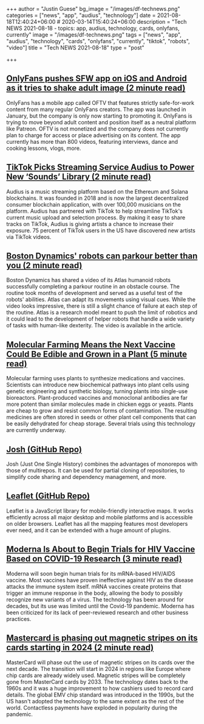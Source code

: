 +++
author = "Justin Guese"
bg_image = "/images/df-technews.png"
categories = ["news", "app", "audius", "technology"]
date = 2021-08-18T12:40:24+06:00 # 2020-03-14T15:40:24+06:00
description = "Tech NEWS 2021-08-18 - topics: app, audius, technology, cards, onlyfans, currently"
image = "/images/df-technews.png"
tags = ["news", "app", "audius", "technology", "cards", "onlyfans", "currently", "tiktok", "robots", "video"]
title = "Tech NEWS 2021-08-18"
type = "post"

+++

## [OnlyFans pushes SFW app on iOS and Android as it tries to shake adult image (2 minute read)](https://www.theverge.com/2021/8/17/22628521/onlyfans-app-ios-android-oftv-no-nudity?scrolla=5eb6d68b7fedc32c19ef33b4)

OnlyFans has a mobile app called OFTV that features strictly safe-for-work content from many regular OnlyFans creators. The app was launched in January, but the company is only now starting to promoting it. OnlyFans is trying to move beyond adult content and position itself as a neutral platform like Patreon. OFTV is not monetized and the company does not currently plan to charge for access or place advertising on its content. The app currently has more than 800 videos, featuring interviews, dance and cooking lessons, vlogs, more.

## [TikTok Picks Streaming Service Audius to Power New ‘Sounds’ Library (2 minute read)](https://www.coindesk.com/crypto-powered-audius-wins-tiktok-tie-up-for-streaming-music-direct-to-platform)

Audius is a music streaming platform based on the Ethereum and Solana blockchains. It was founded in 2018 and is now the largest decentralized consumer blockchain application, with over 100,000 musicians on the platform. Audius has partnered with TikTok to help streamline TikTok's current music upload and selection process. By making it easy to share tracks on TikTok, Audius is giving artists a chance to increase their exposure. 75 percent of TikTok users in the US have discovered new artists via TikTok videos.

## [Boston Dynamics' robots can parkour better than you (2 minute read)](https://www.engadget.com/boston-dynamics-atlas-robots-parkour-demo-141057531.html)

Boston Dynamics has shared a video of its Atlas humanoid robots successfully completing a parkour routine in an obstacle course. The routine took months of development and served as a useful test of the robots' abilities. Atlas can adapt its movements using visual cues. While the video looks impressive, there is still a slight chance of failure at each step of the routine. Atlas is a research model meant to push the limit of robotics and it could lead to the development of helper robots that handle a wide variety of tasks with human-like dexterity. The video is available in the article.

## [Molecular Farming Means the Next Vaccine Could Be Edible and Grown in a Plant (5 minute read)](https://singularityhub.com/2021/08/17/the-next-vaccine-could-be-edible-and-grown-in-a-plant/)

Molecular farming uses plants to synthesize medications and vaccines. Scientists can introduce new biochemical pathways into plant cells using genetic engineering and synthetic biology, turning plants into single-use bioreactors. Plant-produced vaccines and monoclonal antibodies are far more potent than similar molecules made in chicken eggs or yeasts. Plants are cheap to grow and resist common forms of contamination. The resulting medicines are often stored in seeds or other plant cell components that can be easily dehydrated for cheap storage. Several trials using this technology are currently underway.

## [Josh (GitHub Repo)](https://github.com/josh-project/josh)

Josh (Just One Single History) combines the advantages of monorepos with those of multirepos. It can be used for partial cloning of repositories, to simplify code sharing and dependency management, and more.

## [Leaflet (GitHub Repo)](https://github.com/Leaflet/Leaflet)

Leaflet is a JavaScript library for mobile-friendly interactive maps. It works efficiently across all major desktop and mobile platforms and is accessible on older browsers. Leaflet has all the mapping features most developers ever need, and it can be extended with a huge amount of plugins.

## [Moderna Is About to Begin Trials for HIV Vaccine Based on COVID-19 Research (3 minute read)](https://www.them.us/story/moderna-begins-hiv-vaccine-trials-covid-19-research)

Moderna will soon begin human trials for its mRNA-based HIV/AIDS vaccine. Most vaccines have proven ineffective against HIV as the disease attacks the immune system itself. mRNA vaccines create proteins that trigger an immune response in the body, allowing the body to possibly recognize new variants of a virus. The technology has been around for decades, but its use was limited until the Covid-19 pandemic. Moderna has been criticized for its lack of peer-reviewed research and other business practices.

## [Mastercard is phasing out magnetic stripes on its cards starting in 2024 (2 minute read)](https://www.theverge.com/2021/8/17/22628455/mastercard-magnetic-stripe-phase-out-2024-2033)

MasterCard will phase out the use of magnetic stripes on its cards over the next decade. The transition will start in 2024 in regions like Europe where chip cards are already widely used. Magnetic stripes will be completely gone from MasterCard cards by 2033. The technology dates back to the 1960s and it was a huge improvement to how cashiers used to record card details. The global EMV chip standard was introduced in the 1990s, but the US hasn't adopted the technology to the same extent as the rest of the world. Contactless payments have exploded in popularity during the pandemic.

